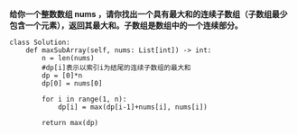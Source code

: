 **给你一个整数数组 nums ，请你找出一个具有最大和的连续子数组（子数组最少包含一个元素），返回其最大和。子数组是数组中的一个连续部分。**

```
class Solution:
    def maxSubArray(self, nums: List[int]) -> int:
        n = len(nums)
        #dp[i]表示以索引i为结尾的连续子数组的最大和
        dp = [0]*n
        dp[0] = nums[0]
        
        for i in range(1, n):
            dp[i] = max(dp[i-1]+nums[i], nums[i])

        return max(dp)
```